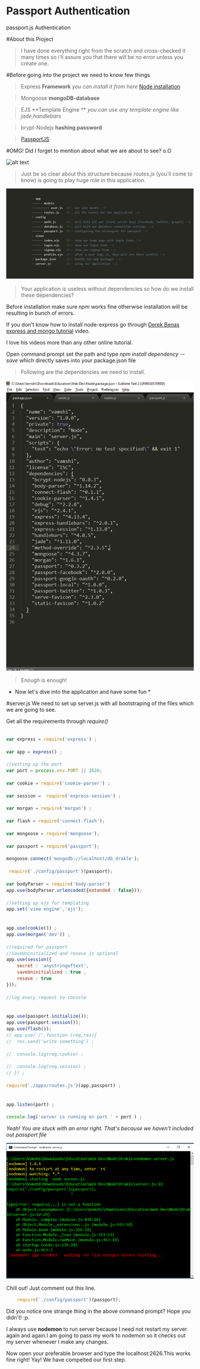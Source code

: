# Passport Authentication
passport.js Authentication

#About this Project
   >I have done everything right from the scratch and cross-checked it many times so i'll assure you that there will be no error unless you create one.
   
#Before going into the project we need to know few things
   
   >Express **Framework** *you can install it from here* [Node installation](https://nodejs.org/en/) 
       
   >Mongoose **mongoDB-database**
       
   >EJS **Template Engine ** *you can use any template engine like jade,handlebars*
       
   >brypt-Nodejs **hashing password**
  
   >[PassportJS](http://passportjs.org/docs)
  
#OMG! Did I forget to mention about what we are about to see? o.O

![alt text](https://github.com/vamshi9/Local-and-SocialAuthentication/blob/master/images/Screenshot%20(145).png "home page")

>Just be so clear about this structure because *routes.js* (you'll come to know) is going to play huge role in this application.

![alt text](https://github.com/vamshi9/Local-and-SocialAuthentication/blob/master/images/Capture.PNG "Application Structure")
 
>Your application is useless without dependencies so how do we install these dependencies?

   Before installation make sure *npm* works fine otherwise installation will be resulting in bunch of errors.
   
   If you don't know how to install node-express go through [Derek Benas express and mongo      tutorial](https://www.youtube.com/playlist?list=PLGLfVvz_LVvSpxyVx5XcprEgvhJ1BzruD) video.
   
   I love his videos more than any other online tutorial.
   
   Open command prompt set the path and type *npm install dependency --save* which directly saves into your package.json file
   
>Following are the dependencies we need to install.

![alt text](https://github.com/vamshi9/Local-and-SocialAuthentication/blob/master/images/Screenshot%20(128).png)

>Enough is enough!

* Now let's dive into the application and have some fun * 

#server.js
  We need to set up server.js with all bootstraping of the files which we are going to see.
  
  Get all the requirements through *require()*
  
```javascript

var express = require('express') ; 

var app = express() ; 

//setting up the port
var port = process.env.PORT || 2626;

var cookie = require('cookie-parser') ; 

var session =  require('express-session') ; 

var morgan = require('morgan') ;	

var flash = require('connect-flash');																																				

var mongoose = require('mongoose');

var passport = require('passport');

mongoose.connect('mongodb://localhost/db_drakle');
	
 require('./config/passport')(passport);

var bodyParser = require('body-parser')
app.use(bodyParser.urlencoded({extended : false}));

//setting up ejs for templating
app.set('view engine','ejs');


app.use(cookie()) ;
app.use(morgan('dev')) ; 

//required for passport
//saveUninitialized and resave is optional
app.use(session({
	secret : 'anystringoftext', 
	saveUninitialized : true ,
	resave : true 
}));

//log every request to console
 

app.use(passport.initialize());
app.use(passport.session());
app.use(flash());
// app.use('/',function (req,res){
// 	res.send('write something') ;

// 	console.log(req.cookie) ;

// 	console.log(req.session) ;	 
// }) ;

require('./apps/routes.js')(app,passport) ; 


app.listen(port) ;

console.log('server is running on port ' + port ) ;


```

*Yeah! You are stuck with an error right. That's because we haven't included out passport file*

![alt text](https://github.com/vamshi9/Local-and-SocialAuthentication/blob/master/images/error1.PNG "error1")

Chill out! Just comment out this line.

```javascript
    require('./config/passport')(passport);
```
Did you notice one strange thing in the above command prompt? Hope you didn't! :p. 

I always use **nodemon** to run server because I need not restart my server again and again.I am going to pass my work to nodemon so it checks out my server whenever I make any changes.

Now open your preferable browser and type the localhost:2626.This works fine right! Yay! We have compelted our first step.






